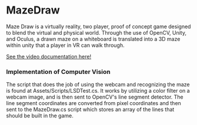 # MazeDraw

Maze Draw is a virtually reality, two player, proof of concept game designed to blend the virtual and physical world. Through the use of OpenCV, Unity, and Oculus, a drawn maze on a whiteboard is translated into a 3D maze within unity that a player in VR can walk through.

[See the video documentation here!](https://www.youtube.com/watch?v=S9dH5GWhVRM&feature=youtu.be)

### Implementation of Computer Vision

The script that does the job of using the webcam and recognizing the maze is found at Assets/Scripts/LSDTest.cs. It works by utilizing a color filter on a webcam image, and is then sent to OpenCV's line segment detector. The line segment coordinates are converted from pixel coordinates and then sent to the MazeDraw.cs script which stores an array of the lines that should be built in the game.


